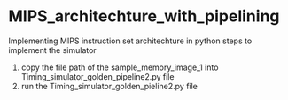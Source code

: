 # MIPS_architechture_with_pipelining
Implementing MIPS instruction set architechture in python
steps to implement the simulator
1) copy the file path of the sample_memory_image_1 into Timing_simulator_golden_pipeline2.py file 
2) run the Timing_simulator_golden_pieline2.py file 
